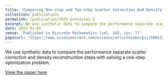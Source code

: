 ```yaml
---
title: "Comparing One-step and Two-step Scatter Correction And Density Reconstruction In X-Ray CT - Alexander N. Sietsema, Michael T. McCann, Marc L. Klasky, Saiprasad Ravishankar"
collection: publications
permalink: /publication/2022-pinnacles-2
excerpt: We use synthetic data to compare the performance separate scatter correction and density reconstruction steps with solving a one-step optimization problem.
date: 2022-01-01
venue: 'Published in Discrete Mathematics (vol. 345, iss. 7)'
paperurl: 'https://www.sciencedirect.com/science/article/abs/pii/S0012365X22000887'
---
```


We use synthetic data to compare the performance separate scatter correction and density reconstruction steps with solving a one-step optimization problem.

[View the paper here](https://www.spiedigitallibrary.org/conference-proceedings-of-spie/12304/2647151/Comparing-one-step-and-two-step-scatter-correction-and-density/10.1117/12.2647151.full?SSO=1)